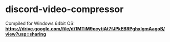 # discord-video-compressor

Compiled for Windows 64bit OS: **https://drive.google.com/file/d/1MTiM9ocytjAt7fJPkEBRPghxlgmAagoB/view?usp=sharing**
